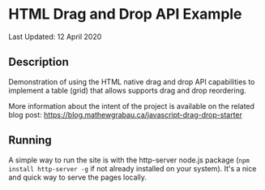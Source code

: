 # HTML Drag and Drop API Example

Last Updated: 12 April 2020

## Description

Demonstration of using the HTML native drag and drop API capabilities to implement a table (grid) that allows supports drag and drop reordering.

More information about the intent of the project is available on the related blog post: https://blog.mathewgrabau.ca/javascript-drag-drop-starter

## Running

A simple way to run the site is with the http-server node.js package (`npm install http-server -g` if not already installed on your system). It's a nice and quick way to serve the pages locally. 

